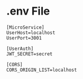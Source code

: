 # .env File

```
[MicroService]
UserHost=localhost
UserPort=3001

[UserAuth]
JWT_SECRET=secret

[CORS]
CORS_ORIGIN_LIST=localhost
```
